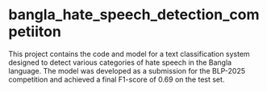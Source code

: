 # bangla_hate_speech_detection_competiiton
This project contains the code and model for a text classification system designed to detect various categories of hate speech in the Bangla language. The model was developed as a submission for the BLP-2025 competition and achieved a final F1-score of 0.69 on the test set. 
